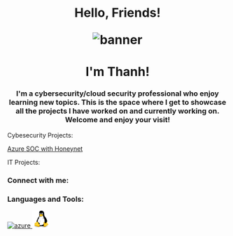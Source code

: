 <h1 align="center">Hello, Friends!
  
![banner](https://i.imgur.com/fex6YLS.png)

<h1 align="center">I'm Thanh!</h1>
<h3 align="center">I'm a cybersecurity/cloud security professional who enjoy learning new topics. This is the space where I get to showcase all the projects I have worked on and currently working on. Welcome and enjoy your visit!</h3>

  
Cybesecurity Projects: 

[Azure SOC with Honeynet](https://github.com/CyberGloria/Azure-SOC-with-Honeynet)

 
 IT Projects:

<h3 align="left">Connect with me:</h3>
<p align="left">
</p>

<h3 align="left">Languages and Tools:</h3>
<p align="left"> <a href="https://azure.microsoft.com/en-in/" target="_blank" rel="noreferrer"> <img src="https://www.vectorlogo.zone/logos/microsoft_azure/microsoft_azure-icon.svg" alt="azure" width="40" height="40"/> </a> <a href="https://www.linux.org/" target="_blank" rel="noreferrer"> <img src="https://raw.githubusercontent.com/devicons/devicon/master/icons/linux/linux-original.svg" alt="linux" width="40" height="40"/> </a> </p>

